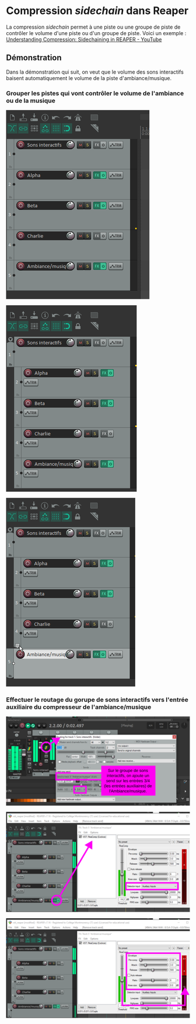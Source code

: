 # Compression *sidechain* dans Reaper

La compression *sidechain* permet à une piste ou une groupe de piste de contrôler le volume d'une piste ou d'un groupe de piste. Voici un exemple : [Understanding Compression: Sidechaining in REAPER - YouTube](https://www.youtube.com/watch?v=JEKKGup1J68)


## Démonstration

Dans la démonstration qui suit, on veut que le volume des sons interactifs baisent automatiquement le volume de la piste d'ambiance/musique.

### Grouper les pistes qui vont contrôler le volume de l'ambiance ou de la musique

![ Cliquer le petit dossier pour grouper les pistes ](./grouper_pistes.png)

![On voit ici les pistes groupées](./pistes_groupes.png)

![Cliquer plusieurs fois sur le «dossier» de la piste au dessus de la piste d'ambiance/musique pour la dégrouper](./degrouper_piste.png)

### Effectuer le routage du gorupe de sons interactifs vers l'entrée auxiliaire du compresseur de l'ambiance/musique

![Sur le groupe de sons interactifs, on ajoute un send sur les entrées 3/4 (les entrées auxiliaires) de l'Ambiance/musique](./configurer_routing_sidechain.svg)

![On ajoute un ReaComp à la piste d'Ambiance/musique et on le configure pour écouter les entrées 3/4 (les entrés auxiliaires)](./configurer_routing_sidechain2.svg)

![Poursuivre la configuration de ReaComp et baisser le threshold pour quand du son interactif joue, cela réduit le volume de l'ambiance/musique](./configurer_routing_sidechain3.svg)
